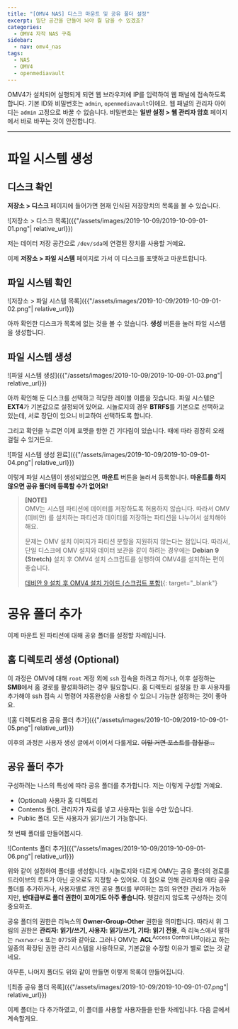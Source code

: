 ```yaml
---
title: "[OMV4 NAS] 디스크 마운트 및 공유 폴더 설정"
excerpt: 일단 공간을 만들어 놔야 뭘 담을 수 있겠죠?
categories:
  - OMV4 자작 NAS 구축
sidebar:
  - nav: omv4_nas
tags:
  - NAS
  - OMV4
  - openmediavault
---
```


OMV4가 설치되어 실행되게 되면 웹 브라우저에 IP를 입력하여 웹 패널에 접속하도록 합니다. 기본 ID와 비밀번호는 `admin`, `openmediavault`이에요. 웹 패널의 관리자 아이디는 `admin` 고정으로 바꿀 수 없습니다. 비밀번호는 **일반 설정 > 웹 관리자 암호** 페이지에서 바로 바꾸는 것이 안전합니다.

---

# 파일 시스템 생성
## 디스크 확인

**저장소 > 디스크** 페이지에 들어가면 현재 인식된 저장장치의 목록을 볼 수 있습니다.

![저장소 > 디스크 목록]({{"/assets/images/2019-10-09/2019-10-09-01-01.png"| relative_url}})

저는 데이터 저장 공간으로 `/dev/sda`에 연결된 장치를 사용할 거예요.

이제 **저장소 > 파일 시스템** 페이지로 가서 이 디스크를 포맷하고 마운트합니다.

## 파일 시스템 확인

![저장소 > 파일 시스템 목록]({{"/assets/images/2019-10-09/2019-10-09-01-02.png"| relative_url}})

아까 확인한 디스크가 목록에 없는 것을 볼 수 있습니다. **생성** 버튼을 눌러 파일 시스템을 생성합니다.

## 파일 시스템 생성

![파일 시스템 생성]({{"/assets/images/2019-10-09/2019-10-09-01-03.png"| relative_url}})

아까 확인해 둔 디스크를 선택하고 적당한 레이블 이름을 짓습니다. 파일 시스템은 **EXT4**가 기본값으로 설정되어 있어요. 시놀로지의 경우 **BTRFS**를 기본으로 선택하고 있는데, 서로 장단이 있으니 비교하여 선택하도록 합니다.

그리고 확인을 누르면 이제 포맷을 향한 긴 기다림이 있습니다. 때에 따라 굉장히 오래 걸릴 수 있거든요.

![파일 시스템 생성 완료]({{"/assets/images/2019-10-09/2019-10-09-01-04.png"| relative_url}})

이렇게 파일 시스템이 생성되었으면, **마운트** 버튼을 눌러서 등록합니다. **마운트를 하지 않으면 공유 폴더에 등록할 수가 없어요!**

> **[NOTE]**  
> OMV는 시스템 파티션에 데이터를 저장하도록 허용하지 않습니다. 따라서 OMV (데비안) 를 설치하는 파티션과 데이터를 저장하는 파티션을 나누어서 설치해야 해요.
>
> 문제는 OMV 설치 이미지가 파티션 분할을 지원하지 않는다는 점입니다. 따라서, 단일 디스크에 OMV 설치와 데이터 보관을 같이 하려는 경우에는 **Debian 9 (Stretch)** 설치 후 OMV4 설치 스크립트를 실행하여 OMV4를 설치하는 편이 좋습니다.
>
> [데비안 9 설치 후 OMV4 설치 가이드 (스크립트 포함)](https://openmediavault.readthedocs.io/en/latest/installation/on_debian.html){: target="_blank"}

# 공유 폴더 추가

이제 마운트 된 파티션에 대해 공유 폴더를 설정할 차례입니다.

## 홈 디렉토리 생성 (Optional)

이 과정은 OMV에 대해 `root` 계정 외에 `ssh` 접속을 하려고 하거나, 이후 설정하는 **SMB**에서 홈 경로를 활성화하려는 경우 필요합니다. 홈 디렉토리 설정을 한 후 사용자를 추가해야 ssh 접속 시 명령어 자동완성을 사용할 수 있으니 가능한 설정하는 것이 좋아요.

![홈 디렉토리용 공유 폴더 추가]({{"/assets/images/2019-10-09/2019-10-09-01-05.png"| relative_url}})

이후의 과정은 사용자 생성 글에서 이어서 다룰게요. ~~이럴 거면 포스트를 합칠걸...~~

## 공유 폴더 추가

구성하려는 나스의 특성에 따라 공유 폴더를 추가합니다. 저는 이렇게 구성할 거예요.

- (Optional) 사용자 홈 디렉토리
- Contents 폴더. 관리자가 자료를 넣고 사용자는 읽을 수만 있습니다.
- Public 폴더. 모든 사용자가 읽기/쓰기 가능합니다.

첫 번째 폴더를 만들어봅시다.

![Contents 폴더 추가]({{"/assets/images/2019-10-09/2019-10-09-01-06.png"| relative_url}})

위와 같이 설정하여 폴더를 생성합니다. 시놀로지와 다르게 OMV는 공유 폴더의 경로를 드라이브의 루트가 아닌 곳으로도 지정할 수 있어요. 이 점으로 인해 관리자용 메타 공유 폴더를 추가하거나, 사용자별로 개인 공유 폴더를 부여하는 등의 유연한 관리가 가능하지만, **반대급부로 폴더 권한이 꼬이기도 아주 좋습니다.** 헷갈리지 않도록 구성하는 것이 중요하죠.

공유 폴더의 권한은 리눅스의 **Owner-Group-Other** 권한을 의미합니다. 따라서 위 그림의 권한은 **관리자: 읽기/쓰기, 사용자: 읽기/쓰기, 기타: 읽기 전용**, 즉 리눅스에서 말하는 `rwxrwxr-x` 또는 `0775`와 같아요. 그러나 OMV는 **ACL**<sup>Access Control List</sup>이라고 하는 일종의 확장된 권한 관리 시스템을 사용하므로, 기본값을 수정할 이유가 별로 없는 것 같네요.

아무튼, 나머지 폴더도 위와 같이 만들면 이렇게 목록이 만들어집니다.

![최종 공유 폴더 목록]({{"/assets/images/2019-10-09/2019-10-09-01-07.png"| relative_url}})

이제 폴더는 다 추가하였고, 이 폴더를 사용할 사용자들을 만들 차례입니다. 다음 글에서 계속할게요.
